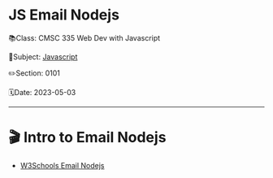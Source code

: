 # JS Email Nodejs

📚Class: CMSC 335 Web Dev with Javascript

📘Subject: <a href="https://github.com/lamula21/cheat-sheets/blob/main/Javascript">Javascript</a>

✏️Section: 0101

🗓️Date: 2023-05-03

---
# 🎬 Intro to Email Nodejs

- [W3Schools Email Nodejs](https://www.w3schools.com/nodejs/nodejs_email.asp)

